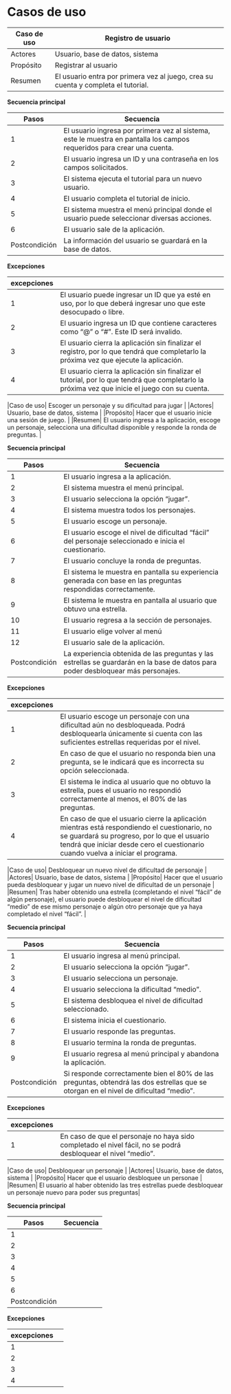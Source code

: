# Casos de uso

|Caso de uso| Registro de usuario |
|---|---|
|Actores| Usuario, base de datos, sistema |
|Propósito| Registrar al usuario |
|Resumen| El usuario entra por primera vez al juego, crea su cuenta y completa el tutorial. |

**Secuencia principal**

|Pasos| Secuencia |
|---|---|
|1| El usuario ingresa por primera vez al sistema, este le muestra en pantalla los campos requeridos para crear una cuenta. |
|2| El usuario ingresa un ID y una contraseña en los campos solicitados. |
|3| El sistema ejecuta el tutorial para un nuevo usuario. |
|4| El usuario completa el tutorial de inicio. |
|5| El sistema muestra el menú principal donde el usuario puede seleccionar diversas acciones. |
|6| El usuario sale de la aplicación. |
|Postcondición| La información del usuario se guardará en la base de datos. | 

**Excepciones**

|excepciones| |
|---|---|
|1|El usuario puede ingresar un ID que ya esté en uso, por lo que deberá ingresar uno que este desocupado o libre.  |
|2| El usuario ingresa un ID que contiene caracteres como “@” o “#”. Este ID será invalido. |
|3| El usuario cierra la aplicación sin finalizar el registro, por lo que tendrá que completarlo la próxima vez que ejecute la aplicación. |
|4| El usuario cierra la aplicación sin finalizar el tutorial, por lo que tendrá que completarlo la próxima vez que inicie el juego con su cuenta. |


|Caso de uso| Escoger un personaje y su dificultad para jugar |
|Actores| Usuario, base de datos, sistema |
|Propósito| Hacer que el usuario inicie una sesión de juego. |
|Resumen| El usuario ingresa a la aplicación, escoge un personaje, selecciona una dificultad disponible y responde la ronda de preguntas. |

**Secuencia principal**

|Pasos| Secuencia |
|---|---|
|1| El usuario ingresa a la aplicación. |
|2| El sistema muestra el menú principal. |
|3| El usuario selecciona la opción “jugar”. |
|4| El sistema muestra todos los personajes. |
|5| El usuario escoge un personaje. |
|6| El usuario escoge el nivel de dificultad “fácil” del personaje seleccionado e inicia el cuestionario. |
|7| El usuario concluye la ronda de preguntas. |
|8| El sistema le muestra en pantalla su experiencia generada con base en las preguntas respondidas correctamente. |
|9| El sistema le muestra en pantalla al usuario que obtuvo una estrella. |
|10| El usuario regresa a la sección de personajes. |
|11| El usuario elige volver al menú|
|12| El usuario sale de la aplicación. |
|Postcondición| La experiencia obtenida de las preguntas y las estrellas se guardarán en la base de datos para poder desbloquear más personajes. | 

**Excepciones**

|excepciones| |
|---|---|
|1|El usuario escoge un personaje con una dificultad aún no desbloqueada. Podrá desbloquearla únicamente si cuenta con las suficientes estrellas requeridas por el nivel.  |
|2| En caso de que el usuario no responda bien una pregunta, se le indicará que es incorrecta su opción seleccionada. |
|3| El sistema le indica al usuario que no obtuvo la estrella, pues el usuario no respondió correctamente al menos, el 80% de las preguntas. |
|4| En caso de que el usuario cierre la aplicación mientras está respondiendo el cuestionario, no se guardará su progreso, por lo que el usuario tendrá que iniciar desde cero el cuestionario cuando vuelva a iniciar el programa.  |


|Caso de uso| Desbloquear un nuevo nivel de dificultad de personaje |
|Actores| Usuario, base de datos, sistema |
|Propósito| Hacer que el usuario pueda desbloquear y jugar un nuevo nivel de dificultad de un personaje |
|Resumen| Tras haber obtenido una estrella (completando el nivel “fácil” de algún personaje), el usuario puede desbloquear el nivel de dificultad “medio” de ese mismo personaje o algún otro personaje que ya haya completado el nivel “fácil”. |

**Secuencia principal**

|Pasos| Secuencia |
|---|---|
|1| El usuario ingresa al menú principal. |
|2| El usuario selecciona la opción “jugar”. |
|3| El usuario selecciona un personaje. |
|4| El usuario selecciona la dificultad “medio”. |
|5| El sistema desbloquea el nivel de dificultad seleccionado. |
|6| El sistema inicia el cuestionario. |
|7| El usuario responde las preguntas. |
|8| El usuario termina la ronda de preguntas. |
|9| El usuario regresa al menú principal y abandona la aplicación. |
|Postcondición| Si responde correctamente bien el 80% de las preguntas, obtendrá las dos estrellas que se otorgan en el nivel de dificultad “medio”. | 

**Excepciones**

|excepciones| |
|---|---|
|1| En caso de que el personaje no haya sido completado el nivel fácil, no se podrá desbloquear el nivel “medio”. |


|Caso de uso| Desbloquear un personaje |
|Actores| Usuario, base de datos, sistema |
|Propósito| Hacer que el usuario desbloquee un personae |
|Resumen| El usuario al haber obtenido las tres estrellas puede desbloquear un personaje nuevo para poder sus preguntas|

**Secuencia principal**

|Pasos| Secuencia |
|---|---|
|1| |
|2| |
|3| |
|4| |
|5| |
|6| |
|Postcondición| | 

**Excepciones**

|excepciones| |
|---|---|
|1| |
|2| |
|3| |
|4| |

